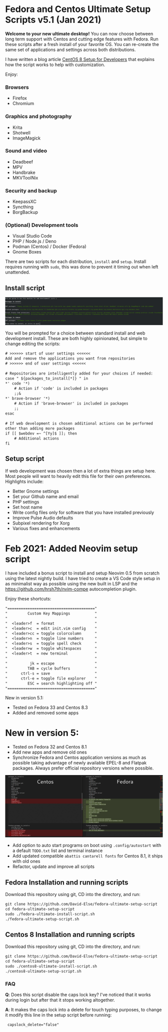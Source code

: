 # Fedora and Centos Ultimate Setup Scripts v5.1 (Jan 2021)

**Welcome to your new ultimate desktop!** You can now choose between long term support with Centos and cutting edge features with Fedora. Run these scripts after a fresh install of your favorite OS. You can re-create the same set of applications and settings across both distributions.

I have written a blog article [CentOS 8 Setup for Developers](https://www.elsewebdevelopment.com/centos-8-setup-for-developers/) that explains how the script works to help with customization.

Enjoy:

### Browsers

- Firefox
- Chromium

### Graphics and photography

- Krita
- Shotwell
- ImageMagick

### Sound and video

- Deadbeef
- MPV
- Handbrake
- MKVToolNix

### Security and backup

- KeepassXC
- Syncthing
- BorgBackup

### (Optional) Development tools

- Visual Studio Code
- PHP / Node.js / Deno
- Podman (Centos) / Docker (Fedora)
- Gnome Boxes

There are two scripts for each distribution, `install` and `setup`. Install requires running with `sudo`, this was done to prevent it timing out when left unattended.

## Install script

![Fedora and centos app differences](images/install-script-v5.png)

You will be prompted for a choice between standard install and web development install. These are both highly opinionated, but simple to change editing the scripts:

```shell
# >>>>>> start of user settings <<<<<<
Add and remove the applications you want from repositories
# >>>>>> end of user settings <<<<<<

# Repositories are intelligently added for your choices if needed:
case " ${packages_to_install[*]} " in
*' code '*)
    # Action if 'code' is included in packages
    ;;&
*' brave-browser '*)
    # Action if 'brave-browser' is included in packages
    ;;
esac

# If web development is chosen additional actions can be performed other than adding more packages
if [[ $webdev =~ ^[Yy]$ ]]; then
    # Additional actions
fi
```

## Setup script

If web development was chosen then a lot of extra things are setup here. Most people will want to heavily edit this file for their own preferences. Highlights include:

- Better Gnome settings
- Set your Github name and email
- PHP settings
- Set host name
- Write config files only for software that you have installed previously
- Improve Pulse Audio defaults
- Subpixel rendering for Xorg
- Various fixes and enhancements

# Feb 2021: Added Neovim setup script

I have included a bonus script to install and setup Neovim 0.5 from scratch using the latest nightly build. I have tried to create a VS Code style setup in as minimalist way as possible using the new built in LSP and the https://github.com/hrsh7th/nvim-compe autocompletion plugin.

Enjoy these shortcuts:

```
"======================================="
"         Custom Key Mappings           "
"                                       "
"  <leader>f  = format                  "
"  <leader>c  = edit init.vim config    "
"  <leader>cc = toggle colorcolumn      "
"  <leader>n  = toggle line numbers     "
"  <leader>s  = toggle spell check      "
"  <leader>w  = toggle whitespaces      "
"  <leader>t  = new terminal            "
"                                       "
"          jk = escape                  "
"         TAB = cycle buffers           "
"      ctrl-s = save                    "
"      ctrl-e = toggle file explorer    "
"         ESC = search highlighting off "
"======================================="
```

New in version 5.1:

- Tested on Fedora 33 and Centos 8.3
- Added and removed some apps

# New in version 5:

- Tested on Fedora 32 and Centos 8.1
- Add new apps and remove old ones
- Synchronize Fedora and Centos application versions as much as possible taking advantage of newly available EPEL-8 and Flatpak packages. Always prefer official repository versions where possible.

![Fedora and centos app differences](images/differences_centos_fedora_packages.png)

- Add option to auto start programs on boot using `.config/autostart` with a default `TODO.txt` list and terminal instance
- Add updated compatible `abattis cantarell fonts` for Centos 8.1, it ships with old ones
- Refactor, update and improve all scripts

## Fedora Installation and running scripts

Download this repository using git, CD into the directory, and run:

```
git clone https://github.com/David-Else/fedora-ultimate-setup-script
cd fedora-ultimate-setup-script
sudo ./fedora-ultimate-install-script.sh
./fedora-ultimate-setup-script.sh
```

## Centos 8 Installation and running scripts

Download this repository using git, CD into the directory, and run:

```
git clone https://github.com/David-Else/fedora-ultimate-setup-script
cd fedora-ultimate-setup-script
sudo ./centos8-ultimate-install-script.sh
./centos8-ultimate-setup-script.sh
```

### FAQ

**Q**: Does this script disable the caps lock key? I've noticed that it works during login but after that it stops working altogether.

**A**: It makes the caps lock into a delete for touch typing purposes, to change it modify this line in the setup script before running:

```shell
 capslock_delete="false"
```
